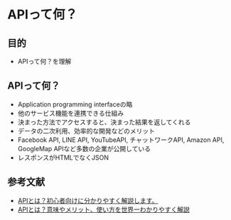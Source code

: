 # APIって何？
## 目的
- APIって何？を理解

## APIって何？
- Application programming interfaceの略
- 他のサービス機能を連携できる仕組み
- 決まった方法でアクセスすると、決まった結果を返してくれる
- データの二次利用、効率的な開発などのメリット
- Facebook API, LINE API, YouTubeAPI, チャットワークAPI, Amazon API, GoogleMap APIなど多数の企業が公開している
- レスポンスがHTMLでなくJSON
## 参考文献
- [APIとは？初心者向けに分かりやすく解説します。](https://products.sint.co.jp/topsic/blog/api#toc-0)
- [APIとは？意味やメリット、使い方を世界一わかりやすく解説](https://www.sejuku.net/blog/7087)